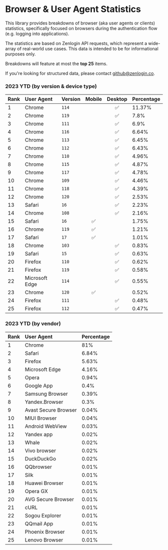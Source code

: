 # Browser & User Agent Statistics

This library provides breakdowns of browser (aka user agents or clients)
statistics, specifically focused on browsers during the authentication flow
(e.g. logging into applications).

The statistics are based on Zenlogin API requests, which represent a wide-array
of real-world use cases. This data is intended to be for informational purposes
only.

Breakdowns will feature at most the **top 25** items.

If you're looking for structured data, please contact [github@zenlogin.co](mailto:github@zenlogin.co).

### 2023 YTD (by version & device type)
| Rank | User Agent | Version | Mobile | Desktop | Percentage |
| :--- | :--- | :--- | :---: | :---: | :--- |
| 1 | Chrome | `114` | | ✅ | 11.37% |
| 2 | Chrome | `119` | | ✅ | 7.8% |
| 3 | Chrome | `111` | | ✅ | 6.9% |
| 4 | Chrome | `116` | | ✅ | 6.64% |
| 5 | Chrome | `113` | | ✅ | 6.45% |
| 6 | Chrome | `112` | | ✅ | 6.43% |
| 7 | Chrome | `110` | | ✅ | 4.96% |
| 8 | Chrome | `115` | | ✅ | 4.87% |
| 9 | Chrome | `117` | | ✅ | 4.78% |
| 10 | Chrome | `109` | | ✅ | 4.46% |
| 11 | Chrome | `118` | | ✅ | 4.39% |
| 12 | Chrome | `120` | | ✅ | 2.53% |
| 13 | Safari | `16` | | ✅ | 2.23% |
| 14 | Chrome | `108` | | ✅ | 2.16% |
| 15 | Safari | `16` | ✅ | | 1.75% |
| 16 | Chrome | `119` | ✅ | | 1.21% |
| 17 | Safari | `17` | ✅ | | 1.01% |
| 18 | Chrome | `103` | | ✅ | 0.83% |
| 19 | Safari | `15` | | ✅ | 0.63% |
| 20 | Firefox | `110` | | ✅ | 0.62% |
| 21 | Firefox | `119` | | ✅ | 0.58% |
| 22 | Microsoft Edge | `114` | | ✅ | 0.55% |
| 23 | Chrome | `120` | ✅ | | 0.52% |
| 24 | Firefox | `111` | | ✅ | 0.48% |
| 25 | Firefox | `112` | | ✅ | 0.47% |


### 2023 YTD (by vendor)
| Rank | User Agent | Percentage |
| :--- | :--- | :--- |
| 1 | Chrome | 81% |
| 2 | Safari | 6.84% |
| 3 | Firefox | 5.63% |
| 4 | Microsoft Edge | 4.16% |
| 5 | Opera | 0.94% |
| 6 | Google App | 0.4% |
| 7 | Samsung Browser | 0.39% |
| 8 | Yandex.Browser | 0.3% |
| 9 | Avast Secure Browser | 0.04% |
| 10 | MIUI Browser | 0.04% |
| 11 | Android WebView | 0.03% |
| 12 | Yandex app | 0.02% |
| 13 | Whale | 0.02% |
| 14 | Vivo browser | 0.02% |
| 15 | DuckDuckGo | 0.02% |
| 16 | QQbrowser | 0.01% |
| 17 | Silk | 0.01% |
| 18 | Huawei Browser | 0.01% |
| 19 | Opera GX | 0.01% |
| 20 | AVG Secure Browser | 0.01% |
| 21 | cURL | 0.01% |
| 22 | Sogou Explorer | 0.01% |
| 23 | QQmail App | 0.01% |
| 24 | Phoenix Browser | 0.01% |
| 25 | Lenovo Browser | 0.01% |
